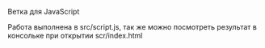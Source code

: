 Ветка для JavaScript

Работа выполнена в src/script.js, так же можно посмотреть результат в консольке при открытии scr/index.html
